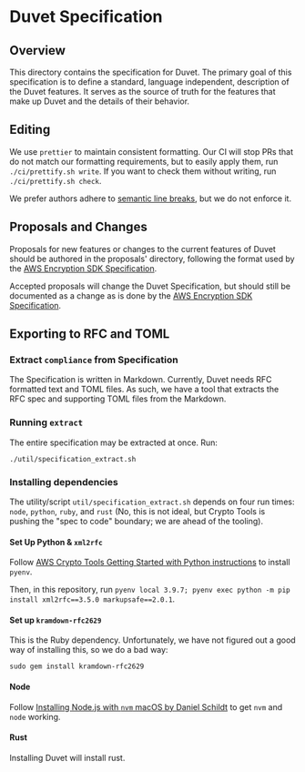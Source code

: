 [//]: # "Copyright Amazon.com Inc. or its affiliates. All Rights Reserved."
[//]: # "SPDX-License-Identifier: CC-BY-SA-4.0"

# Duvet Specification

## Overview

This directory contains the specification for Duvet.
The primary goal of this specification is to define a standard,
language independent, description of the Duvet features.
It serves as the source of truth for the features that make up Duvet
and the details of their behavior.

## Editing

We use `prettier` to maintain consistent formatting.
Our CI will stop PRs that do not match our formatting requirements,
but to easily apply them,
run `./ci/prettify.sh write`.
If you want to check them without writing,
run `./ci/prettify.sh check`.

We prefer authors adhere to [semantic line breaks](https://sembr.org/),
but we do not enforce it.

## Proposals and Changes

Proposals for new features or changes to the current features of Duvet should be
authored in the proposals' directory, following the format used by the
[AWS Encryption SDK Specification](https://github.com/awslabs/aws-encryption-sdk-specification/blob/a2ba123eb42b863bba1babf412af374018b35c0c/proposals/2020-06-26_decrypt-max-header-size-max-body-size/proposal.md).

Accepted proposals will change the Duvet Specification,
but should still be documented as a change as is done by the
[AWS Encryption SDK Specification](https://github.com/awslabs/aws-encryption-sdk-specification/tree/master/changes).


## Exporting to RFC and TOML


### Extract `compliance` from Specification

The Specification is written in Markdown.
Currently, Duvet needs RFC formatted text and TOML files.
As such, we have a tool that extracts the RFC spec
and supporting TOML files from the Markdown.

### Running `extract`

The entire specification may be extracted at once. Run:

```
./util/specification_extract.sh
```

### Installing dependencies

The utility/script `util/specification_extract.sh` depends on four run
times: `node`, `python`, `ruby`, and `rust`
(No, this is not ideal, but 
Crypto Tools is pushing the "spec to code" boundary;
we are ahead of the tooling).

#### Set Up Python & `xml2rfc`

Follow 
[AWS Crypto Tools Getting Started with Python instructions](https://github.com/aws/crypto-tools/blob/master/getting-started/python/README.md#local-development-setup)
to install `pyenv`.

Then, in this repository, run 
`pyenv local 3.9.7; pyenv exec python -m pip install xml2rfc==3.5.0 markupsafe==2.0.1`.

#### Set up `kramdown-rfc2629`

This is the Ruby dependency. Unfortunately, we have not figured out
a good way of installing this, so we do a bad way:

```
sudo gem install kramdown-rfc2629
```

#### Node

Follow
[Installing Node.js with `nvm` macOS by Daniel Schildt](https://gist.github.com/d2s/372b5943bce17b964a79)
to get `nvm` and `node` working.

#### Rust

Installing Duvet will install rust.

